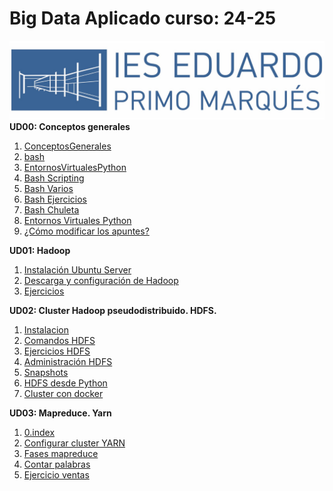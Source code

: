 # Big Data Aplicado curso: 24-25

![](<./images/EduardoPrimoMarques.jpg>)
**UD00: Conceptos generales**
1. [ConceptosGenerales](<./UD00/1.ConceptosGenerales.md>)
2. [bash](<./UD00/2.bash.md>)
3. [EntornosVirtualesPython](<./UD00/8.EntornosVirtualesPython.md>)
4. [Bash Scripting](<./UD00/4.BashScripting.md>)
5. [Bash Varios](<./UD00/4a.BashVarios.md>)
6. [Bash Ejercicios](<./UD00/4b.BashEjercicios.md>)
7. [Bash Chuleta](<./UD00/4c.BashChuleta.md>)
8. [Entornos Virtuales Python](<./UD00/8.EntornosVirtualesPython.md>)
9. [¿Cómo modificar los apuntes?](<./UD00/9.ModificarApuntes.md>)

**UD01: Hadoop**
1. [Instalación Ubuntu Server](<./UD01/1.instalacionubuntuserver.md>)
2. [Descarga y configuración de Hadoop](<./UD01/2.descargaconfighadoop.md>)
3. [Ejercicios](<./UD01/3.ejercicios.md>)

**UD02: Cluster Hadoop pseudodistribuido. HDFS.**
1. [Instalacion](<./UD02/1.instalacion.md>)
2. [Comandos HDFS](<./UD02/2.comandosHDFS.md>)
3. [Ejercicios HDFS](<./UD02/3.comandosHDFSejercicios.md>)
4. [Administración HDFS](<./UD02/4.administracionHDFS.md>)
5. [Snapshots](<./UD02/6.snapshots.md>)
6. [HDFS desde Python](<./UD02/7.HDFSdesdePython.md>)
7. [Cluster con docker](<./UD02/8.clusterdocker.md>)

**UD03: Mapreduce. Yarn**
1. [0.index](<./UD03/0.index.md>)
2. [Configurar cluster YARN](<./UD03/1.configurarclusterYARN.md>)
3. [Fases mapreduce](<./UD03/2.fasesmapreduce.md>)
4. [Contar palabras](<./UD03/3.contarpalabras.md>)
5. [Ejercicio ventas](<./UD03/4.ejercicioVentas.md>)

